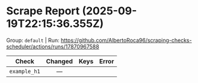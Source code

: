 # Scrape Report (2025-09-19T22:15:36.355Z)

Group: `default`  |  Run: https://github.com/AlbertoRoca96/scraping-checks-scheduler/actions/runs/17870967588

| Check | Changed | Keys | Error |
|---|:---:|:--|:--|
| `example_h1` | — |  |  |
